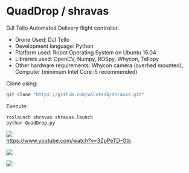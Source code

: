 # QuadDrop / shravas

DJI Tello Automated Delivery flight controller.

- Drone Used: DJI Tello
- Development language: Python
- Platform used: Robot Operating System on Ubuntu 16.04
- Libraries used: OpenCV, Numpy, ROSpy, Whycon, Tellopy
- Other hardware requirements: Whycon camera (overhed mounted), Computer (minimum Intel Core i5
recommended)

Clone using:
```sh
git clone "https://github.com/walstanb/shravas.git"
```

Execute:
```sh
roslaunch shravas shravas.launch
python QuadDrop.py
```

[![](http://img.youtube.com/vi/3ZpPeTD-Gtk/0.jpg)](http://www.youtube.com/watch?v=3ZpPeTD-Gtk "QuadDrop Demonstration")\
https://www.youtube.com/watch?v=3ZpPeTD-Gtk
 
**![](https://lh6.googleusercontent.com/jxIRr7h1CGWM1juQs6QcfnN04Cgam8tDavs61m5kvXAbaa6L2Etmb0C_cIjhtjthoJCOd1jKm5F_kc0cSeUW0nzeENxKY6CPeBmKkPxDtvjcGJbeYTkr1PxTbGvkh_3i_IyqjSYQyVA)**


**![](https://lh3.googleusercontent.com/40bpkt95Bv9qw4K5kLbN7Br1wSEQ26u-ukU5_wT-S5F5rhaPM4Nd7s8h1WXCTceUuTVvLIjKph1jOC3Di1HKHMzSc2Ql0UN-Wi-E7kkeWWPFgzIdO_IlbrZGiM8H6BeOE356s5DGvns)**

